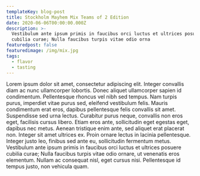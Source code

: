 ```yaml
---
templateKey: blog-post
title: Stockholm Mayhem Mix Teams of 2 Edition
date: 2020-06-06T00:00:00.000Z
description: >-
  Vestibulum ante ipsum primis in faucibus orci luctus et ultrices posuere
  cubilia curae; Nulla faucibus turpis vitae odio orna
featuredpost: false
featuredimage: /img/mix.jpg
tags:
  - flavor
  - tasting
---
```

Lorem ipsum dolor sit amet, consectetur adipiscing elit. Integer convallis diam ac nunc ullamcorper lobortis. Donec aliquet ullamcorper sapien id condimentum. Pellentesque rhoncus vel nibh sed tempus. Nam turpis purus, imperdiet vitae purus sed, eleifend vestibulum felis. Mauris condimentum erat eros, dapibus pellentesque felis convallis sit amet. Suspendisse sed urna lectus. Curabitur purus neque, convallis non eros eget, facilisis cursus libero. Etiam eros ante, sollicitudin eget egestas eget, dapibus nec metus. Aenean tristique enim ante, sed aliquet erat placerat non. Integer sit amet ultrices ex. Proin ornare lectus in lacinia pellentesque. Integer justo leo, finibus sed ante eu, sollicitudin fermentum metus. Vestibulum ante ipsum primis in faucibus orci luctus et ultrices posuere cubilia curae; Nulla faucibus turpis vitae odio ornare, ut venenatis eros elementum. Nullam ac consequat nisl, eget cursus nisi. Pellentesque id tempus justo, non vehicula quam.
